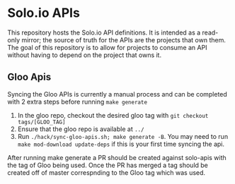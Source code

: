 # Solo.io APIs
This repository hosts the Solo.io API definitions. It is intended as a read-only mirror; the source of truth for the 
APIs are the projects that own them. The goal of this repository is to allow for projects to consume an API 
without having to depend on the project that owns it.

## Gloo Apis
Syncing the Gloo APIs is currently a manual process and can be completed with 2 extra steps 
before running `make generate`
1. In the gloo repo, checkout the desired gloo tag with `git checkout tags/[GLOO_TAG]`
2. Ensure that the gloo repo is available at `../`
3. Run `./hack/sync-gloo-apis.sh; make generate -B`. You may need to run `make mod-download update-deps` if this is your first time syncing the api.

After running make generate a PR should be created against solo-apis with the tag of Gloo being
used. Once the PR has merged a tag should be created off of master correspnding to the Gloo tag 
which was used.
